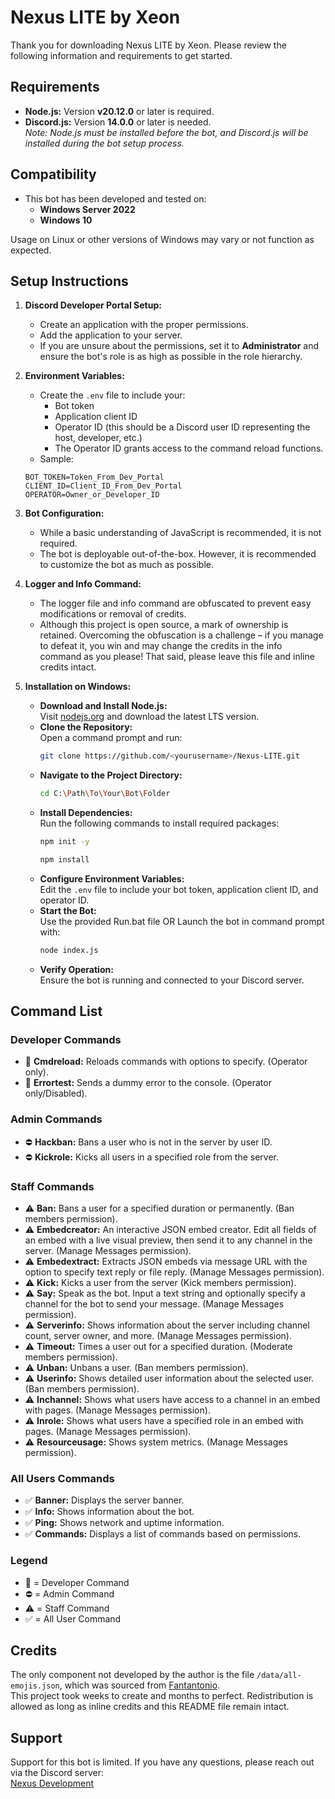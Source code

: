 # Nexus LITE by Xeon

Thank you for downloading Nexus LITE by Xeon. Please review the following information and requirements to get started.

## Requirements

- **Node.js:** Version **v20.12.0** or later is required.  
- **Discord.js:** Version **14.0.0** or later is needed.  
  *Note: Node.js must be installed before the bot, and Discord.js will be installed during the bot setup process.*

## Compatibility

- This bot has been developed and tested on:
  - **Windows Server 2022**
  - **Windows 10**

Usage on Linux or other versions of Windows may vary or not function as expected.

## Setup Instructions

1. **Discord Developer Portal Setup:**
   - Create an application with the proper permissions.
   - Add the application to your server.
   - If you are unsure about the permissions, set it to **Administrator** and ensure the bot's role is as high as possible in the role hierarchy.

2. **Environment Variables:**
   - Create the `.env` file to include your:
     - Bot token
     - Application client ID
     - Operator ID (this should be a Discord user ID representing the host, developer, etc.)
     - The Operator ID grants access to the command reload functions.
    - Sample:
     ```
     BOT_TOKEN=Token_From_Dev_Portal
     CLIENT_ID=Client_ID_From_Dev_Portal
     OPERATOR=Owner_or_Developer_ID
     ```

3. **Bot Configuration:**
   - While a basic understanding of JavaScript is recommended, it is not required.
   - The bot is deployable out-of-the-box. However, it is recommended to customize the bot as much as possible.

4. **Logger and Info Command:**
   - The logger file and info command are obfuscated to prevent easy modifications or removal of credits.
   - Although this project is open source, a mark of ownership is retained. Overcoming the obfuscation is a challenge – if you manage to defeat it, you win and may change the credits in the info command as you please! That said, please leave this file and inline credits intact.

5. **Installation on Windows:**
   - **Download and Install Node.js:**  
     Visit [nodejs.org](https://nodejs.org/) and download the latest LTS version.
   - **Clone the Repository:**  
     Open a command prompt and run:
     ```bash
     git clone https://github.com/<yourusername>/Nexus-LITE.git
     ```
   - **Navigate to the Project Directory:**  
     ```bash
     cd C:\Path\To\Your\Bot\Folder
     ```
   - **Install Dependencies:**  
     Run the following commands to install required packages:
     ```bash
     npm init -y
     ```
     ```bash
     npm install
     ```
   - **Configure Environment Variables:**  
     Edit the `.env` file to include your bot token, application client ID, and operator ID.
   - **Start the Bot:**  
     Use the provided Run.bat file OR
     Launch the bot in command prompt with:
     ```bash
     node index.js
     ```
   - **Verify Operation:**  
     Ensure the bot is running and connected to your Discord server.

## Command List

### Developer Commands
- 🚫 **Cmdreload:** Reloads commands with options to specify. (Operator only).
- 🚫 **Errortest:** Sends a dummy error to the console. (Operator only/Disabled).

### Admin Commands
- ⛔ **Hackban:** Bans a user who is not in the server by user ID.
- ⛔ **Kickrole:** Kicks all users in a specified role from the server.

### Staff Commands
- ⚠️ **Ban:** Bans a user for a specified duration or permanently. (Ban members permission).
- ⚠️ **Embedcreator:** An interactive JSON embed creator. Edit all fields of an embed with a live visual preview, then send it to any channel in the server. (Manage Messages permission).
- ⚠️ **Embedextract:** Extracts JSON embeds via message URL with the option to specify text reply or file reply. (Manage Messages permission).
- ⚠️ **Kick:** Kicks a user from the server (Kick members permission).
- ⚠️ **Say:** Speak as the bot. Input a text string and optionally specify a channel for the bot to send your message. (Manage Messages permission).
- ⚠️ **Serverinfo:** Shows information about the server including channel count, server owner, and more. (Manage Messages permission).
- ⚠️ **Timeout:** Times a user out for a specified duration. (Moderate members permission).
- ⚠️ **Unban:** Unbans a user. (Ban members permission).
- ⚠️ **Userinfo:** Shows detailed user information about the selected user. (Ban members permission).
- ⚠️ **Inchannel:** Shows what users have access to a channel in an embed with pages. (Manage Messages permission).
- ⚠️ **Inrole:** Shows what users have a specified role in an embed with pages. (Manage Messages permission).
- ⚠️ **Resourceusage:** Shows system metrics. (Manage Messages permission).

### All Users Commands
- ✅ **Banner:** Displays the server banner.
- ✅ **Info:** Shows information about the bot.
- ✅ **Ping:** Shows network and uptime information.
- ✅ **Commands:** Displays a list of commands based on permissions.

### Legend
- 🚫 = Developer Command
- ⛔ = Admin Command
- ⚠️ = Staff Command
- ✅ = All User Command

## Credits

The only component not developed by the author is the file `/data/all-emojis.json`, which was sourced from [Fantantonio](https://github.com/Fantantonio).  
This project took weeks to create and months to perfect. Redistribution is allowed as long as inline credits and this README file remain intact.

## Support

Support for this bot is limited. If you have any questions, please reach out via the Discord server:  
[Nexus Development](https://discord.gg/BcfV8jbqxS)
